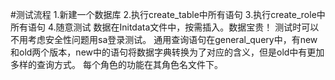 #测试流程
1.新建一个数据库
2.执行create_table中所有语句
3.执行create_role中所有语句
4.随意测试
数据在Initdata文件中，按需插入。数据宝贵！
测试时可以不用考虑安全性问题用sa登录测试。
通用查询语句在general_query中，有new和old两个版本，new中的语句将数据字典转换为了对应的含义，但是old中有更加多样的查询方式。
每个角色的功能在其角色名文件下。
